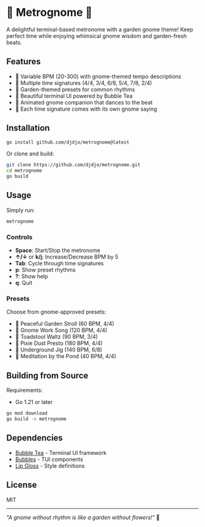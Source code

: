 # 🍄 Metrognome 🍄

A delightful terminal-based metronome with a garden gnome theme! Keep perfect time while enjoying whimsical gnome wisdom and garden-fresh beats.

## Features

- 🎵 Variable BPM (20-300) with gnome-themed tempo descriptions
- 🎼 Multiple time signatures (4/4, 3/4, 6/8, 5/4, 7/8, 2/4)
- 🌻 Garden-themed presets for common rhythms
- 🎨 Beautiful terminal UI powered by Bubble Tea
- 🧙 Animated gnome companion that dances to the beat
- 🌱 Each time signature comes with its own gnome saying

## Installation

```bash
go install github.com/djdjo/metrognome@latest
```

Or clone and build:

```bash
git clone https://github.com/djdjo/metrognome.git
cd metrognome
go build
```

## Usage

Simply run:

```bash
metrognome
```

### Controls

- **Space**: Start/Stop the metronome
- **↑/↓** or **k/j**: Increase/Decrease BPM by 5
- **Tab**: Cycle through time signatures
- **p**: Show preset rhythms
- **?**: Show help
- **q**: Quit

### Presets

Choose from gnome-approved presets:
- 🚶 Peaceful Garden Stroll (60 BPM, 4/4)
- 🎵 Gnome Work Song (120 BPM, 4/4)
- 💃 Toadstool Waltz (90 BPM, 3/4)
- 🏃 Pixie Dust Presto (180 BPM, 4/4)
- 🕺 Underground Jig (140 BPM, 6/8)
- 🧘 Meditation by the Pond (40 BPM, 4/4)

## Building from Source

Requirements:
- Go 1.21 or later

```bash
go mod download
go build -o metrognome
```

## Dependencies

- [Bubble Tea](https://github.com/charmbracelet/bubbletea) - Terminal UI framework
- [Bubbles](https://github.com/charmbracelet/bubbles) - TUI components
- [Lip Gloss](https://github.com/charmbracelet/lipgloss) - Style definitions

## License

MIT

---

*"A gnome without rhythm is like a garden without flowers!"* 🌻